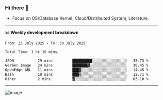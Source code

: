### Hi there 👋
<!-- * Daily Meditation via Leetcode/Competitive-Programming. -->
* Focus on OS/Database Kernel, Cloud/Distributed System, Literature.

-------

📊 **Weekly development breakdown**
<!--START_SECTION:waka-->

```txt
From: 23 July 2025 - To: 30 July 2025

Total Time: 1 hr 19 mins

JSON           29 mins         █████████░░░░░░░░░░░░░░░░   35.73 %
Gerber Image   24 mins         ███████▓░░░░░░░░░░░░░░░░░   30.45 %
OpenEdge ABL   11 mins         ███▓░░░░░░░░░░░░░░░░░░░░░   14.45 %
Bash           10 mins         ███▒░░░░░░░░░░░░░░░░░░░░░   12.71 %
Other          2 mins          ▓░░░░░░░░░░░░░░░░░░░░░░░░   03.10 %
```

<!--END_SECTION:waka-->

-------

<!-- [![Leetcode Stats](https://leetcard.jacoblin.cool/hzhang413?font=Fira+Mono)](https://leetcode.com/fxrc) -->
![image](./cyberpunk-ghost-in-the-shell.gif)
<!--![image](./gis-archive.png)-->
